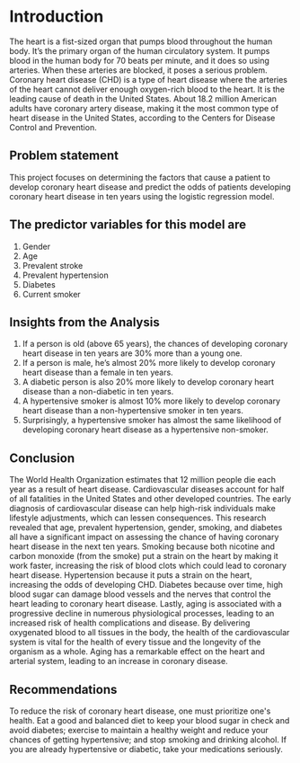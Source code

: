 # **Introduction**
The heart is a fist-sized organ that pumps blood throughout the human body. It’s the primary organ of the human circulatory system. It pumps blood in the human body for 70 beats per minute, and it does so using arteries. When these arteries are blocked, it poses a serious problem. Coronary heart disease (CHD) is a type of heart disease where the arteries of the heart cannot deliver enough oxygen-rich blood to the heart. It is the leading cause of death in the United States. About 18.2 million American adults have coronary artery disease, making it the most common type of heart disease in the United States, according to the Centers for Disease Control and Prevention.

## **Problem statement**
This project focuses on determining the factors that cause a patient to develop coronary heart disease and predict the odds of patients developing coronary heart disease in ten years using the logistic regression model. 

## The predictor variables for this model are
  1.  Gender
  2.  Age
  3.  Prevalent stroke
  4.  Prevalent hypertension
  5.  Diabetes
  6.  Current smoker

## **Insights from the Analysis**
  1.  If a person is old (above 65 years), the chances of developing coronary heart disease in ten years are 30% more than a young one.
  2.  If a person is male, he’s almost 20% more likely to develop coronary heart disease than a female in ten years.
  3.  A diabetic person is also 20% more likely to develop coronary heart disease than a non-diabetic in ten years.
  4.  A hypertensive smoker is almost 10% more likely to develop coronary heart disease than a non-hypertensive smoker in ten years.
  5.  Surprisingly, a hypertensive smoker has almost the same likelihood of developing coronary heart disease as a hypertensive non-smoker.

## **Conclusion**
The World Health Organization estimates that 12 million people die each year as a result of heart disease. Cardiovascular diseases account for half of all fatalities in the United States and other developed countries. The early diagnosis of cardiovascular disease can help high-risk individuals make lifestyle adjustments, which can lessen consequences. This research revealed that age, prevalent hypertension, gender, smoking, and diabetes all have a significant impact on assessing the chance of having coronary heart disease in the next ten years. Smoking because both nicotine and carbon monoxide (from the smoke) put a strain on the heart by making it work faster, increasing the risk of blood clots which could lead to coronary heart disease. Hypertension because it puts a strain on the heart, increasing the odds of developing CHD. Diabetes because over time, high blood sugar can damage blood vessels and the nerves that control the heart leading to coronary heart disease. Lastly, aging is associated with a progressive decline in numerous physiological processes, leading to an increased risk of health complications and disease. By delivering oxygenated blood to all tissues in the body, the health of the cardiovascular system is vital for the health of every tissue and the longevity of the organism as a whole. Aging has a remarkable effect on the heart and arterial system, leading to an increase in coronary disease.

## **Recommendations**
To reduce the risk of coronary heart disease, one must prioritize one's health. Eat a good and balanced diet to keep your blood sugar in check and avoid diabetes; exercise to maintain a healthy weight and reduce your chances of getting hypertensive; and stop smoking and drinking alcohol. If you are already hypertensive or diabetic, take your medications seriously.
